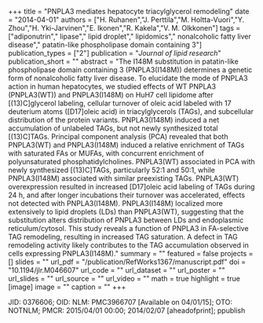 +++
title = "PNPLA3 mediates hepatocyte triacylglycerol remodeling"
date = "2014-04-01"
authors = ["H. Ruhanen","J. Perttila","M. Holtta-Vuori","Y. Zhou","H. Yki-Jarvinen","E. Ikonen","R. Kakela","V. M. Olkkonen"]
tags = ["adiponutrin"," lipase"," lipid droplet"," lipidomics"," nonalcoholic fatty liver disease"," patatin-like phospholipase domain containing 3"]
publication_types = ["2"]
publication = "_Journal of lipid research_"
publication_short = ""
abstract = "The I148M substitution in patatin-like phospholipase domain containing 3 (PNPLA3(I148M)) determines a genetic form of nonalcoholic fatty liver disease. To elucidate the mode of PNPLA3 action in human hepatocytes, we studied effects of WT PNPLA3 (PNPLA3(WT)) and PNPLA3(I148M) on HuH7 cell lipidome after [(13)C]glycerol labeling, cellular turnover of oleic acid labeled with 17 deuterium atoms ([D17]oleic acid) in triacylglycerols (TAGs), and subcellular distribution of the protein variants. PNPLA3(I148M) induced a net accumulation of unlabeled TAGs, but not newly synthesized total [(13)C]TAGs. Principal component analysis (PCA) revealed that both PNPLA3(WT) and PNPLA3(I148M) induced a relative enrichment of TAGs with saturated FAs or MUFAs, with concurrent enrichment of polyunsaturated phosphatidylcholines. PNPLA3(WT) associated in PCA with newly synthesized [(13)C]TAGs, particularly 52:1 and 50:1, while PNPLA3(I148M) associated with similar preexisting TAGs. PNPLA3(WT) overexpression resulted in increased [D17]oleic acid labeling of TAGs during 24 h, and after longer incubations their turnover was accelerated, effects not detected with PNPLA3(I148M). PNPLA3(I148M) localized more extensively to lipid droplets (LDs) than PNPLA3(WT), suggesting that the substitution alters distribution of PNPLA3 between LDs and endoplasmic reticulum/cytosol. This study reveals a function of PNPLA3 in FA-selective TAG remodeling, resulting in increased TAG saturation. A defect in TAG remodeling activity likely contributes to the TAG accumulation observed in cells expressing PNPLA3(I148M)."
summary = ""
featured = false
projects = []
slides = ""
url_pdf = "/publication/RefWorks1367/manuscript.pdf"
doi = "10.1194/jlr.M046607"
url_code = ""
url_dataset = ""
url_poster = ""
url_slides = ""
url_source = ""
url_video = ""
math = true
highlight = true
[image]
image = ""
caption = ""
+++

JID: 0376606; OID: NLM: PMC3966707 [Available on 04/01/15]; OTO: NOTNLM; PMCR: 2015/04/01 00:00; 2014/02/07 [aheadofprint]; ppublish
